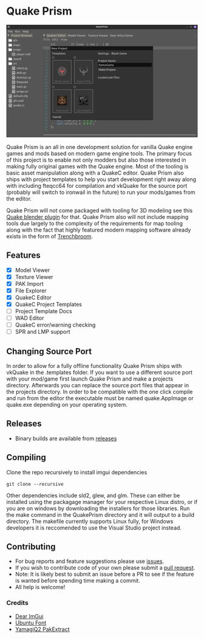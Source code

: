 
# Quake Prism

<img src="https://github.com/BanceDev/QuakePrism/blob/main/preview.png" width="800"  /> 

Quake Prism is an all in one development solution for vanilla Quake engine games and mods based on modern game engine tools.
The primary focus of this project is to enable not only modders but also those interested in making fully original games with the Quake engine. Most of the tooling is basic asset manipulation along with a QuakeC editor.
Quake Prism also ships with project templates to help you start development right away along with including fteqcc64 for compilation and vkQuake for the source port (probably will switch to ironwail in the future) to run your mods/games from the editor.

Quake Prism will not come packaged with tooling for 3D modeling see this [Quake blender plugin](https://github.com/victorfeitosa/quake-hexen2-mdl-export-import) for that. Quake Prism also will not include mapping tools due largely to the complexity of the requirements for map tooling along with the fact that highly featured modern mapping software already exists in the form of [Trenchbroom](https://github.com/TrenchBroom/TrenchBroom).

## Features
- [x] Model Viewer
- [x] Texture Viewer
- [x] PAK Import
- [x] File Explorer
- [x] QuakeC Editor
- [x] QuakeC Project Templates
- [ ] Project Template Docs
- [ ] WAD Editor
- [ ] QuakeC error/warning checking
- [ ] SPR and LMP support

## Changing Source Port

In order to allow for a fully offline functionality Quake Prism ships with vkQuake in the .templates folder. If you want to use a different source port with your mod/game first launch Quake Prism and make a projects directory. Afterwards you can replace the source port files that appear in the projects directory. In order to be compatible with the one click compile and run from the editor the executable must be named quake.AppImage or quake.exe depending on your operating system.

## Releases
- Binary builds are available from [releases](https://github.com/BanceDev/QuakePrism/releases)

## Compiling
Clone the repo recursively to install imgui dependencies
```
git clone --recursive
```
Other dependencies include sld2, glew, and glm. These can either be installed using the packagage manager for your respective Linux distro, or if you are on windows by downloading the installers for those libraries.
Run the make command in the QuakePrism directory and it will output to a build directory. The makefile currently supports Linux fully, for Windows developers it is reccomended to use the Visual Studio project instead.

## Contributing
- For bug reports and feature suggestions please use [issues](https://github.com/BanceDev/QuakePrism/issues).
- If you wish to contribute code of your own please submit a [pull request](https://github.com/BanceDev/QuakePrism/pulls).
- Note: It is likely best to submit an issue before a PR to see if the feature is wanted before spending time making a commit.
- All help is welcome!

### Credits
- [Dear ImGui](https://github.com/ocornut/imgui)
- [Ubuntu Font](https://design.ubuntu.com/font)
- [YamagiQ2 PakExtract](https://github.com/yquake2/pakextract)
